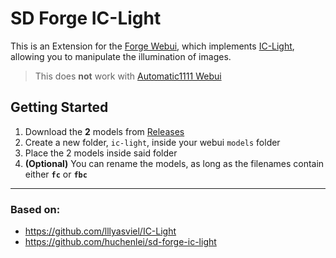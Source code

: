 # SD Forge IC-Light
This is an Extension for the [Forge Webui](https://github.com/lllyasviel/stable-diffusion-webui-forge), which implements [IC-Light](https://github.com/lllyasviel/IC-Light), allowing you to manipulate the illumination of images.

> This does **not** work with [Automatic1111 Webui](https://github.com/AUTOMATIC1111/stable-diffusion-webui)

## Getting Started
1. Download the **2** models from [Releases](https://github.com/Haoming02/sd-forge-ic-light/releases)
2. Create a new folder, `ic-light`, inside your webui `models` folder
3. Place the 2 models inside said folder
4. **(Optional)** You can rename the models, as long as the filenames contain either **`fc`** or **`fbc`**

<hr>

### Based on:
- https://github.com/lllyasviel/IC-Light
- https://github.com/huchenlei/sd-forge-ic-light
